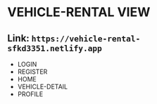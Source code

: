 # VEHICLE-RENTAL VIEW

## Link: `https://vehicle-rental-sfkd3351.netlify.app`

- LOGIN
- REGISTER
- HOME
- VEHICLE-DETAIL
- PROFILE
